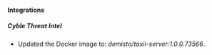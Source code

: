 #### Integrations
##### Cyble Threat Intel
- Updated the Docker image to: *demisto/taxii-server:1.0.0.73566*.
